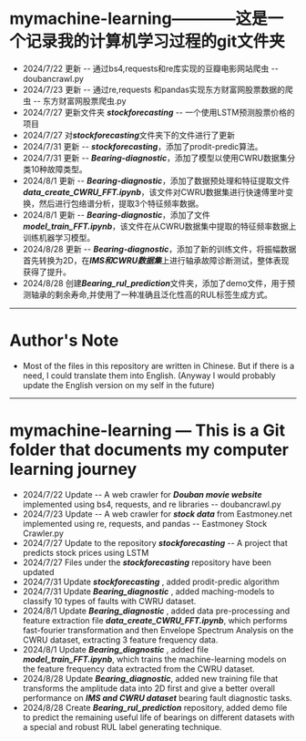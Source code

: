 # mymachine-learning————这是一个记录我的计算机学习过程的git文件夹
- 2024/7/22 更新 -- 通过bs4,requests和re库实现的豆瓣电影网站爬虫 -- doubancrawl.py
- 2024/7/23 更新 -- 通过re,requests 和pandas实现东方财富网股票数据的爬虫 -- 东方财富网股票爬虫.py
- 2024/7/27 更新文件夹 ***stockforecasting*** -- 一个使用LSTM预测股票价格的项目
- 2024/7/27 对***stockforecasting***文件夹下的文件进行了更新
- 2024/7/31 更新 -- ***stockforecasting***，添加了prodit-predic算法。
- 2024/7/31 更新 -- ***Bearing-diagnostic***，添加了模型以使用CWRU数据集分类10种故障类型。
- 2024/8/1 更新 -- ***Bearing-diagnostic***，添加了数据预处理和特征提取文件***data_create_CWRU_FFT.ipynb***，该文件对CWRU数据集进行快速傅里叶变换，然后进行包络谱分析，提取3个特征频率数据。
- 2024/8/1 更新 -- ***Bearing-diagnostic***，添加了文件***model_train_FFT.ipynb***，该文件在从CWRU数据集中提取的特征频率数据上训练机器学习模型。
- 2024/8/28 更新 -- ***Bearing-diagnostic***，添加了新的训练文件，将振幅数据首先转换为2D，在***IMS和CWRU数据集***上进行轴承故障诊断测试，整体表现获得了提升。
- 2024/8/28 创建***Bearing_rul_prediction***文件夹，添加了demo文件，用于预测轴承的剩余寿命,并使用了一种准确且泛化性高的RUL标签生成方式。
---
# Author's Note
- Most of the files in this repository are written in Chinese. But if there is a need, I could translate them into English. (Anyway I would probably update the English version on my self in the future)

---
# mymachine-learning — This is a Git folder that documents my computer learning journey
- 2024/7/22 Update -- A web crawler for ***Douban movie website*** implemented using bs4, requests, and re libraries -- doubancrawl.py
- 2024/7/23 Update -- A web crawler for ***stock data*** from Eastmoney.net implemented using re, requests, and pandas -- Eastmoney Stock Crawler.py
- 2024/7/27 Update to the repository ***stockforecasting*** -- A project that predicts stock prices using LSTM
- 2024/7/27 Files under the ***stockforecasting*** repository have been updated
- 2024/7/31 Update ***stockforecasting*** , added prodit-predic algorithm
- 2024/7/31 Update ***Bearing_diagnostic*** , added maching-models to classify 10 types of faults with CWRU dataset.
- 2024/8/1 Update ***Bearing_diagnostic*** , added data pre-processing and feature extraction file ***data_create_CWRU_FFT.ipynb***, which performs fast-fourier transformation and then Envelope Spectrum Analysis on the CWRU dataset, extracting 3 feature frequency data.
- 2024/8/1 Update ***Bearing_diagnostic*** , added file ***model_train_FFT.ipynb***, which trains the machine-learning models on the feature frequency data extracted from the CWRU dataset.
- 2024/8/28 Update ***Bearing_diagnostic***, added new training file that transforms the amplitude data into 2D first and give a better overall performance on ***IMS and CWRU dataset*** bearing fault diagnostic tasks.
- 2024/8/28 Create ***Bearing_rul_prediction*** repository, added demo file to predict the remaining useful life of bearings on different datasets with a special and robust RUL label generating technique.